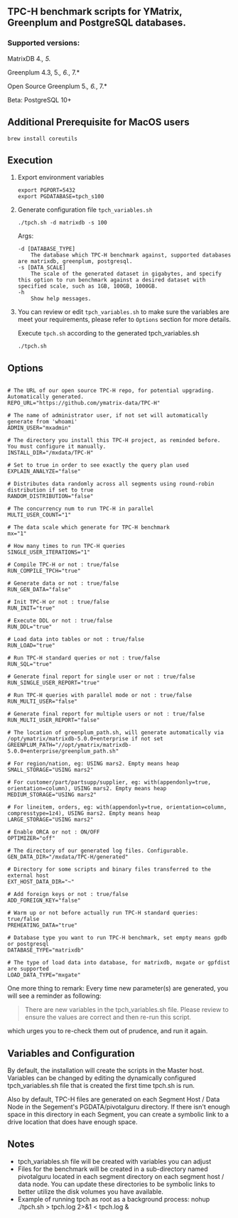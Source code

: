 
## TPC-H benchmark scripts for YMatrix, Greenplum and PostgreSQL databases.

### Supported versions:
MatrixDB 4.*, 5.*

Greenplum 4.3, 5.*, 6.*, 7.*

Open Source Greenplum 5.*, 6.*, 7.*

Beta: PostgreSQL 10+

## Additional Prerequisite for MacOS users
```shell
brew install coreutils
```

## Execution
1. Export environment variables 
    ```
    export PGPORT=5432
    export PGDATABASE=tpch_s100
    ```
2. Generate configuration file `tpch_variables.sh`  
    ```
    ./tpch.sh -d matrixdb -s 100
    ```
    Args:
    ```
    -d [DATABASE_TYPE] 
        The database which TPC-H benchmark against, supported databases are matrixdb, greenplum, postgresql.
    -s [DATA_SCALE]
        The scale of the generated dataset in gigabytes, and specify this option to run benchmark against a desired dataset with specified scale, such as 1GB, 100GB, 1000GB.
    -h
        Show help messages.
    ```
3. You can review or edit `tpch_variables.sh` to make sure the variables are meet your requirements, please refer to `Options` section for more details.

    Execute `tpch.sh` according to the generated tpch_variables.sh
   ```
   ./tpch.sh
   ```

 
## Options
```shell

# The URL of our open source TPC-H repo, for potential upgrading. Automatically generated.
REPO_URL="https://github.com/ymatrix-data/TPC-H"

# The name of administrator user, if not set will automatically generate from 'whoami'
ADMIN_USER="mxadmin"

# The directory you install this TPC-H project, as reminded before. You must configure it manually.
INSTALL_DIR="/mxdata/TPC-H"

# Set to true in order to see exactly the query plan used
EXPLAIN_ANALYZE="false"

# Distributes data randomly across all segments using round-robin distribution if set to true
RANDOM_DISTRIBUTION="false"

# The concurrency num to run TPC-H in parallel
MULTI_USER_COUNT="1"

# The data scale which generate for TPC-H benchmark
mx="1"

# How many times to run TPC-H queries
SINGLE_USER_ITERATIONS="1"

# Compile TPC-H or not : true/false
RUN_COMPILE_TPCH="true"

# Generate data or not : true/false
RUN_GEN_DATA="false"

# Init TPC-H or not : true/false
RUN_INIT="true"

# Execute DDL or not : true/false
RUN_DDL="true"

# Load data into tables or not : true/false
RUN_LOAD="true"

# Run TPC-H standard queries or not : true/false
RUN_SQL="true"

# Generate final report for single user or not : true/false
RUN_SINGLE_USER_REPORT="true"

# Run TPC-H queries with parallel mode or not : true/false
RUN_MULTI_USER="false"

# Generate final report for multiple users or not : true/false
RUN_MULTI_USER_REPORT="false"

# The location of greenplum_path.sh, will generate automatically via /opt/ymatrix/matrixdb-5.0.0+enterprise if not set
GREENPLUM_PATH="//opt/ymatrix/matrixdb-5.0.0+enterprise/greenplum_path.sh"

# For region/nation, eg: USING mars2. Empty means heap
SMALL_STORAGE="USING mars2"

# For customer/part/partsupp/supplier, eg: with(appendonly=true, orientation=column), USING mars2. Empty means heap
MEDIUM_STORAGE="USING mars2"

# For lineitem, orders, eg: with(appendonly=true, orientation=column, compresstype=1z4), USING mars2. Empty means heap
LARGE_STORAGE="USING mars2"

# Enable ORCA or not : ON/OFF
OPTIMIZER="off"

# The directory of our generated log files. Configurable.
GEN_DATA_DIR="/mxdata/TPC-H/generated"

# Directory for some scripts and binary files transferred to the external host
EXT_HOST_DATA_DIR="~"

# Add foreign keys or not : true/false
ADD_FOREIGN_KEY="false"

# Warm up or not before actually run TPC-H standard queries: true/false
PREHEATING_DATA="true"

# Database type you want to run TPC-H benchmark, set empty means gpdb or postgresql
DATABASE_TYPE="matrixdb"

# The type of load data into database, for matrixdb, mxgate or gpfdist are supported
LOAD_DATA_TYPE="mxgate"
```

One more thing to remark: 
Every time new parameter(s) are generated, you will see a reminder
as following:
> There are new variables in the tpch_variables.sh file.  Please review to ensure the values are correct and then re-run this script.

which urges you to re-check them out of prudence, and run it again.

## Variables and Configuration
By default, the installation will create the scripts in the Master host. 
Variables can be changed by editing the dynamically configured tpch_variables.sh file
that is created the first time tpch.sh is run.  

Also by default, TPC-H files are generated on each Segment Host / Data Node in the 
Segement's PGDATA/pivotalguru directory.  If there isn't enough space in this directory
in each Segment, you can create a symbolic link to a drive location that does have 
enough space.

## Notes
- tpch_variables.sh file will be created with variables you can adjust
- Files for the benchmark will be created in a sub-directory named pivotalguru located 
in each segment directory on each segment host / data node.
You can update these directories to be symbolic links to better utilize the disk 
volumes you have available.
- Example of running tpch as root as a background process:
nohup ./tpch.sh > tpch.log 2>&1 < tpch.log &
